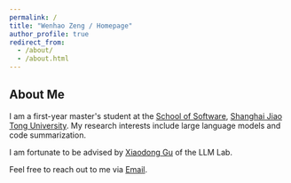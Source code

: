 ```yaml
---
permalink: /
title: "Wenhao Zeng / Homepage"
author_profile: true
redirect_from: 
  - /about/
  - /about.html
---
```


## About Me

I am a first-year master's student at the [School of Software](http://www.se.sjtu.edu.cn/), [Shanghai Jiao Tong University](https://www.sjtu.edu.cn/). My research interests include large language models and code summarization.

I am fortunate to be advised by [Xiaodong Gu](https://guxd.github.io/) of the LLM Lab.

Feel free to reach out to me via [Email](mailto:zengwh_cs@sjtu.edu.cn).



